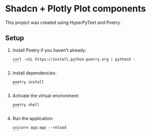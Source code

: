 # Shadcn + Plotly Plot components

This project was created using HyperPyText and Poetry.

## Setup

1. Install Poetry if you haven't already:
   ````
   curl -sSL https://install.python-poetry.org | python3 -
   ```

2. Install dependencies:
   ````
   poetry install
   ```

3. Activate the virtual environment:
   ````
   poetry shell
   ```

4. Run the application:
   ````
   uvicorn app:app --reload
   ```
